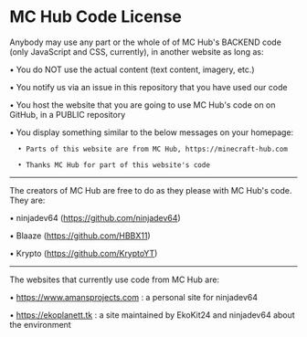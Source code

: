 # MC Hub Code License

Anybody may use any part or the whole of of MC Hub's BACKEND code (only JavaScript and CSS, currently), in another website as long as:

  • You do NOT use the actual content (text content, imagery, etc.)
  
  • You notify us via an issue in this repository that you have used our code
  
  • You host the website that you are going to use MC Hub's code on on GitHub, in a PUBLIC repository
  
  • You display something similar to the below messages on your homepage:
  
      • Parts of this website are from MC Hub, https://minecraft-hub.com
    
      • Thanks MC Hub for part of this website's code
      
---
    
The creators of MC Hub are free to do as they please with MC Hub's code. They are:

  • ninjadev64 (https://github.com/ninjadev64)
  
  • Blaaze (https://github.com/HBBX11)
  
  • Krypto (https://github.com/KryptoYT)
  
---
  
The websites that currently use code from MC Hub are:

  • https://www.amansprojects.com : a personal site for ninjadev64
  
  • https://ekoplanett.tk : a site maintained by EkoKit24 and ninjadev64 about the environment
